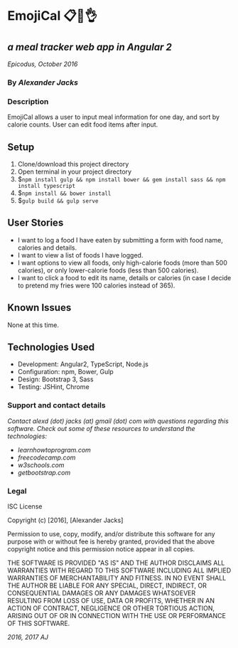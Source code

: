 # EmojiCal :clipboard::cookie::ok_hand:
## _a meal tracker web app in Angular 2_
_Epicodus, October 2016_
### By _Alexander Jacks_

### Description
EmojiCal allows a user to input meal information for one day, and sort by calorie counts. User can edit food items after input.

## Setup
1. Clone/download this project directory
2. Open terminal in your project directory
3. $```npm install gulp && npm install bower && gem install sass && npm install typescript```
4. $```npm install && bower install```
5. $```gulp build && gulp serve```

## User Stories
- I want to log a food I have eaten by submitting a form with food name, calories and details.
- I want to view a list of foods I have logged.
- I want options to view all foods, only high-calorie foods (more than 500 calories), or only lower-calorie foods (less than 500 calories).
- I want to click a food to edit its name, details or calories (in case I decide to pretend my fries were 100 calories instead of 365).


## Known Issues
None at this time.


## Technologies Used
- Development: Angular2, TypeScript, Node.js
- Configuration: npm, Bower, Gulp
- Design: Bootstrap 3, Sass
- Testing: JSHint, Chrome

### Support and contact details
_Contact alexd (dot) jacks (at) gmail (dot) com with questions regarding this software.
Check out some of these resources to understand the technologies:_
- _learnhowtoprogram.com_
- _freecodecamp.com_
- _w3schools.com_
- _getbootstrap.com_

### Legal
ISC License

Copyright (c) [2016], [Alexander Jacks]

Permission to use, copy, modify, and/or distribute this software for any purpose with or without fee is hereby granted, provided that the above copyright notice and this permission notice appear in all copies.

THE SOFTWARE IS PROVIDED "AS IS" AND THE AUTHOR DISCLAIMS ALL WARRANTIES WITH REGARD TO THIS SOFTWARE INCLUDING ALL IMPLIED WARRANTIES OF MERCHANTABILITY AND FITNESS. IN NO EVENT SHALL THE AUTHOR BE LIABLE FOR ANY SPECIAL, DIRECT, INDIRECT, OR CONSEQUENTIAL DAMAGES OR ANY DAMAGES WHATSOEVER RESULTING FROM LOSS OF USE, DATA OR PROFITS, WHETHER IN AN ACTION OF CONTRACT, NEGLIGENCE OR OTHER TORTIOUS ACTION, ARISING OUT OF OR IN CONNECTION WITH THE USE OR PERFORMANCE OF THIS SOFTWARE.

*2016, 2017 AJ*
